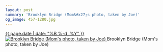 ```yaml
---
layout: post
summary: 'Brooklyn Bridge (Mom&#x27;s photo, taken by Joe)'
og_image: 457-1280.jpg
---
```


<p>
 <time>
  <a href="/457">
   {{ page.date | date: "%B %-d, %Y" }}
  </a>
 </time>
 <a href="/457">
  <img alt="Brooklyn Bridge (Mom's photo, taken by Joe)" data-taken="12/30/2015" sizes="(min-width: 700px) 50vw, calc(100vw - 2rem)" src="{{ site.assets_url }}/457-640.jpg" srcset="{{ site.assets_url }}/457-1280.jpg 1280w, {{ site.assets_url }}/457-960.jpg 960w, {{ site.assets_url }}/457-640.jpg 640w, {{ site.assets_url }}/457-320.jpg 320w"/>
 </a>
 <span>
  Brooklyn Bridge (Mom's photo, taken by Joe)
 </span>
</p>
